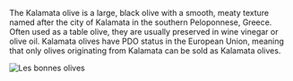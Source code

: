 The Kalamata olive is a large, black olive with a smooth, meaty texture named after the city of Kalamata in the southern Peloponnese, Greece. Often used as a table olive, they are usually preserved in wine vinegar or olive oil. Kalamata olives have PDO status in the European Union, meaning that only olives originating from Kalamata can be sold as Kalamata olives.

![Les bonnes olives](http://upload.wikimedia.org/wikipedia/commons/6/64/Olives_in_bowl.jpg)

